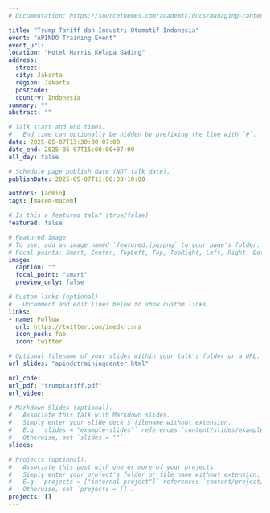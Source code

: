 ```yaml
---
# Documentation: https://sourcethemes.com/academic/docs/managing-content/

title: "Trump Tariff dan Industri Otomotif Indonesia"
event: "APINDO Training Event"
event_url: 
location: "Hotel Harris Kelapa Gading"
address:
  street:
  city: Jakarta
  region: Jakarta
  postcode:
  country: Indonesia
summary: ""
abstract: ""

# Talk start and end times.
#   End time can optionally be hidden by prefixing the line with `#`.
date: 2025-05-07T13:30:00+07:00
date_end: 2025-05-07T15:00:00+07:00
all_day: false

# Schedule page publish date (NOT talk date).
publishDate: 2025-05-07T11:00:00+10:00

authors: [admin]
tags: [macem-macem]

# Is this a featured talk? (true/false)
featured: false

# Featured image
# To use, add an image named `featured.jpg/png` to your page's folder. 
# Focal points: Smart, Center, TopLeft, Top, TopRight, Left, Right, BottomLeft, Bottom, BottomRight.
image:
  caption: ""
  focal_point: "smart"
  preview_only: false

# Custom links (optional).
#   Uncomment and edit lines below to show custom links.
links:
- name: Follow
  url: https://twitter.com/imedkrisna
  icon_pack: fab
  icon: twitter

# Optional filename of your slides within your talk's folder or a URL.
url_slides: "apindotrainingcenter.html"

url_code:
url_pdf: "trumptariff.pdf"
url_video:

# Markdown Slides (optional).
#   Associate this talk with Markdown slides.
#   Simply enter your slide deck's filename without extension.
#   E.g. `slides = "example-slides"` references `content/slides/example-slides.md`.
#   Otherwise, set `slides = ""`.
slides: 

# Projects (optional).
#   Associate this post with one or more of your projects.
#   Simply enter your project's folder or file name without extension.
#   E.g. `projects = ["internal-project"]` references `content/project/deep-learning/index.md`.
#   Otherwise, set `projects = []`.
projects: []
---
```

